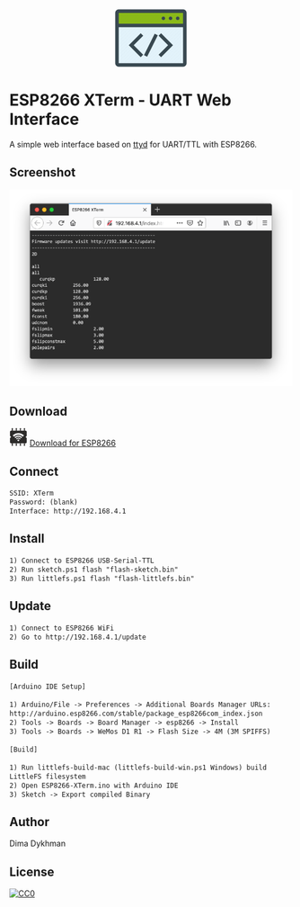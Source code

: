 <p align="center"><img src="Web/img/xterm.png?raw=true"></p>

# ESP8266 XTerm - UART Web Interface

A simple web interface based on [ttyd](https://github.com/tsl0922/ttyd) for UART/TTL with ESP8266.

## Screenshot

![Screenshot](Web/img/screenshot.png?raw=true)

## Download

![ESP8266](Web/img/esp8266.png?raw=true) [Download for ESP8266](../../releases/download/1.0/ESP8266-XTerm.zip)

## Connect

    SSID: XTerm
    Password: (blank)
    Interface: http://192.168.4.1

## Install

    1) Connect to ESP8266 USB-Serial-TTL
    2) Run sketch.ps1 flash "flash-sketch.bin"
    3) Run littlefs.ps1 flash "flash-littlefs.bin"

## Update

    1) Connect to ESP8266 WiFi
    2) Go to http://192.168.4.1/update

## Build

    [Arduino IDE Setup]

    1) Arduino/File -> Preferences -> Additional Boards Manager URLs: http://arduino.esp8266.com/stable/package_esp8266com_index.json
    2) Tools -> Boards -> Board Manager -> esp8266 -> Install
    3) Tools -> Boards -> WeMos D1 R1 -> Flash Size -> 4M (3M SPIFFS)

    [Build]

    1) Run littlefs-build-mac (littlefs-build-win.ps1 Windows) build LittleFS filesystem
    2) Open ESP8266-XTerm.ino with Arduino IDE
    3) Sketch -> Export compiled Binary

## Author

Dima Dykhman

## License

[![CC0](https://licensebuttons.net/l/zero/1.0/88x31.png)](https://creativecommons.org/publicdomain/zero/1.0/)